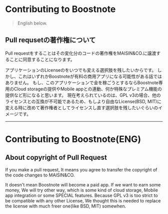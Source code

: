 # Contributing to Boostnote

> English below.

## Pull requsetの著作権について

Pull requestをすることはその変化分のコードの著作権をMAISIN&CO.に譲渡することに同意することになります。

アプリケーションのLicenseのをいつでも変える選択肢を残したいからです。
しかし、これはいずれかBoostnoteが有料の商用アプリになる可能性がある話ではありません。
もし、このアプリケーションで金を稼ごうとするならBoostnote専用のCloud storageの提供やMobile appとの連動、何か特殊なプレミアム機能の提供など形になると思います。
現在考えられているのは、GPL v3の場合、他のライセンスとの互換が不可能であるため、もしより自由なLicense(BSD, MIT)に変える時に改めて著作権者としてライセンスし直す選択肢を残したいぐらいのイメージです。

---

# Contributing to Boostnote(ENG)

## About copyright of Pull Request

If you make a pull request, It means you agree to transfer the copyright of the code changes to MAISIN&CO.

It doesn't mean Boostnote will become a paid app. If we want to earn some money, We will try other way, which is some kind of cloud storage, Mobile app integration or some SPECIAL features.
Because GPL v3 is too strict to be compatible with any other License, We thought this is needed to replace the license with much freer one(like BSD, MIT) somewhen.

